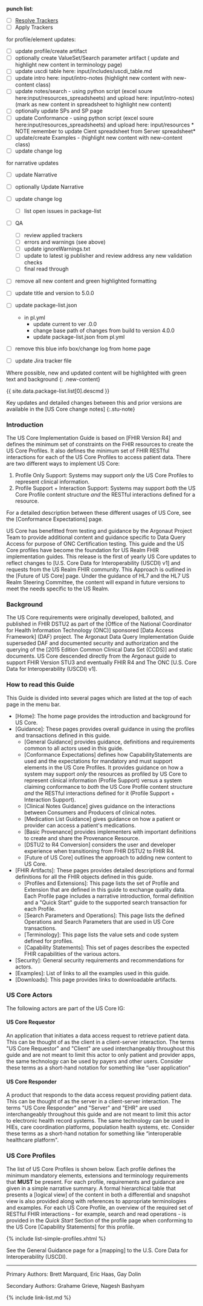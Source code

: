 <div markdown="1" class="bg-info">

**punch list**:

- [ ] [Resolve Trackers](https://jira.hl7.org/secure/Dashboard.jspa?selectPageId=12001)
- [ ] Apply Trackers

for profile/element updates:
- [ ] update profile/create artifact
- [ ] optionally create ValueSet/Search parameter artifact ( update and highlight new content in terminology page)
- [ ] update uscdi table here: input/includes/uscdi_table.md
- [ ] update intro here: input/intro-notes (highlight new content with new-content class)
- [ ] update notes/search - using python script (excel soure here:input/resources_spreadsheets) and upload here: input/intro-notes) (mark as new content in spreadsheet to highlight new content)
- [ ] optionally update SPs and SP page
- [ ] update Conformance - using python script (excel soure here:input/resources_spreadsheets) and upload here: input/resources * NOTE remember to update Cient spreadsheet from Server spreadsheet*
- [ ] update/create Examples - (highlight new content with new-content class)
- [ ] update change log

for narrative updates

- [ ] update Narrative
- [ ] optionally Update Narrative
- [ ] update change log

  - [ ] list open issues in package-list
- [ ] QA
     - [ ] review applied trackers
     - [ ] errors and warnings  (see above)
     - [ ] update ignoreWarnings.txt
     - [ ] update to latest ig publisher and review address any new validation checks
     - [ ] final read through
- [ ] remove all new content and green highlighted formatting
- [ ] update title and version to 5.0.0
- [ ] update package-list.json

     - in pl.yml
        - update current to ver .0.0
        - change base path of changes from build to version 4.0.0
        - update package-list.json from pl.yml
- [ ] remove this blue info box/change log from home page
- [ ] update Jira tracker file

Where possible, new and updated content will be highlighted with green text and background
{: .new-content}

{{ site.data.package-list.list[0].descmd }}

</div>


Key updates and detailed changes between this and prior versions are available in the [US Core change notes]
{:.stu-note}

### Introduction


The US Core Implementation Guide is based on [FHIR Version R4] and defines the minimum set of constraints on the FHIR resources to create the US Core Profiles. It also defines the minimum set of FHIR RESTful interactions for each of the US Core Profiles to access patient data. There are two different ways to implement US Core:
1. Profile Only Support: Systems may support *only* the US Core Profiles to represent clinical information.
1. Profile Support + Interaction Support: Systems may support *both* the US Core Profile content structure *and* the RESTful interactions defined for a resource.

For a detailed description between these different usages of US Core, see the [Conformance Expectations] page.

US Core has benefitted from testing and guidance by the Argonaut Project Team to provide additional content and guidance specific to Data Query Access for purpose of ONC Certification testing.  This guide and the US Core profiles have become the foundation for US Realm FHIR implementation guides.  This release is the first of yearly US Core updates to reflect changes to [U.S. Core Data for Interoperability (USCDI) v1] and requests from the US Realm FHIR community.  This Approach is outlined in the [Future of US Core] page.  Under the guidance of HL7 and the HL7 US Realm Steering Committee, the content will expand in future versions to meet the needs specific to the US Realm.

### Background

The US Core requirements were originally developed, balloted, and published in FHIR DSTU2 as part of the [Office of the National Coordinator for Health Information Technology (ONC)] sponsored [Data Access Framework] (DAF) project. The Argonaut Data Query Implementation Guide superseded DAF and documented security and authorization and the querying of the [2015 Edition Common Clinical Data Set (CCDS)] and static documents.  US Core descended directly from the Argonaut guide to support FHIR Version STU3 and eventually FHIR R4 and The ONC [U.S. Core Data for Interoperability (USCDI) v1].


### How to read this Guide

This Guide is divided into several pages which are listed at the top of each page in the menu bar.

- [Home]\: The home page provides the introduction and background for US Core.
- [Guidance]\: These pages provides overall guidance in using the profiles and transactions defined in this guide.
  - [General Guidance] provides guidance, definitions and requirements common to all actors used in this guide.
  - [Conformance Expectations] defines how CapabilityStatements are used and the expectations for mandatory and must support elements in the US Core Profiles. It provides guidance on how a system may support *only* the resources as profiled by US Core to represent clinical information (Profile Support) versus a system claiming conformance to *both* the US Core Profile content structure *and* the RESTful interactions defined for it (Profile Support + Interaction Support).
  - [Clinical Notes Guidance] gives guidance on the interactions between Consumers and Producers of clinical notes.
  - [Medication List Guidance] gives guidance on how a patient or provider can access a patient's medications.
  - [Basic Provenance] provides implementers with important definitions to create and share the Provenance Resource.
  - [DSTU2 to R4 Conversion] considers the user and developer experience when transitioning from FHIR DSTU2 to FHIR R4.
  - [Future of US Core] outlines the approach to adding new content to US Core.
- [FHIR Artifacts]\: These pages provides detailed descriptions and formal definitions for all the FHIR objects defined in this guide.
  - [Profiles and Extensions]\: This page lists the set of Profile and Extension that are defined in this guide to exchange quality data. Each Profile page includes a narrative introduction, formal definition and a "Quick Start" guide to the supported search transaction for each  Profile.
  - [Search Parameters and Operations]\: This page lists the  defined Operations and Search Parameters that are used in US Core transactions.
  - [Terminology]\: This page lists the value sets and code system defined for  profiles.
  - [Capability Statements]\: This set of pages describes the expected FHIR capabilities of the various  actors.
- [Security]\: General security requirements and recommendations for  actors.
- [Examples]\: List of links to all the examples used in this guide.
- [Downloads]\: This page provides links to downloadable artifacts.

### US Core Actors

The following actors are part of the US Core IG:

#### US Core Requestor
An application that initiates a data access request to retrieve patient data. This can be thought of as the client in a client-server interaction. The terms "US Core Requestor" and "Client" are used interchangeably throughout this guide and are not meant to limit this actor to only patient and provider apps, the same technology can be used by payers and other users. Consider these terms as a short-hand notation for something like “user application”

#### US Core Responder
A product that responds to the data access request providing patient data. This can be thought of as the server in a client-server interaction. The terms "US Core Responder" and "Server" and "EHR" are used interchangeably throughout this guide and are not meant to limit this actor to electronic health record systems.  The same technology can be used in HIEs, care coordination platforms, population health systems, etc. Consider these terms as a short-hand notation for something like “interoperable healthcare platform".


### US Core Profiles

The list of US Core Profiles is shown below.  Each profile defines the minimum mandatory elements, extensions and terminology requirements that **MUST** be present. For each profile, requirements and guidance are given in a simple narrative summary. A formal hierarchical table that presents a [logical view] of the content in both a differential and snapshot view is also provided along with references to appropriate terminologies and examples.  For each US Core Profile, an overview of the required set of RESTful FHIR interactions - for example, search and read operations - is provided in the *Quick Start* Section of the profile page when conforming to the US Core [Capability Statements] for this profile.

{% include list-simple-profiles.xhtml %}

See the General Guidance page for a [mapping] to the U.S. Core Data for Interoperability (USCDI).

----

Primary Authors: Brett Marquard, Eric Haas, Gay Dolin

Secondary Authors: Grahame Grieve, Nagesh Bashyam

{% include link-list.md %}
